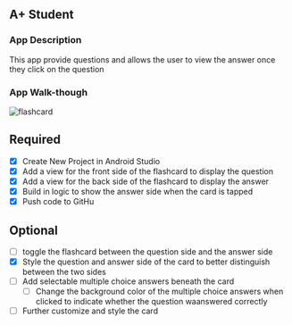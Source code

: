 
## A+ Student

### App Description
This app provide questions and allows the user to view the answer once they click on the question

### App Walk-though
![flashcard](https://user-images.githubusercontent.com/36274919/46911323-536a9180-cf26-11e8-9c4a-0f1676dee274.gif)


## Required
- [x] Create New Project in Android Studio
- [x] Add a view for the front side of the flashcard to display the question
- [x] Add a view for the back side of the flashcard to display the answer
- [x] Build in logic to show the answer side when the card is tapped
- [x] Push code to GitHu
## Optional
- [ ] toggle the flashcard between the question side and the answer side
- [x] Style the question and answer side of the card to better distinguish between the two sides
- [ ] Add selectable multiple choice answers beneath the card
   - [ ] Change the background color of the multiple choice answers when clicked to indicate whether the question waanswered correctly
- [ ] Further customize and style the card
